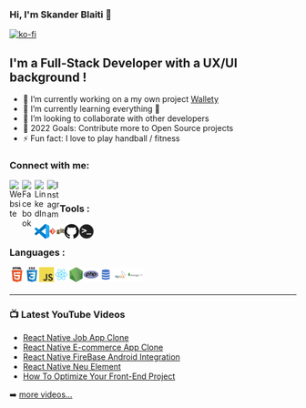 ### Hi, I'm Skander Blaiti 👋

[![ko-fi](https://www.ko-fi.com/img/githubbutton_sm.svg)](https://ko-fi.com/Blaiti)

## I'm a Full-Stack Developer with a UX/UI background !

- 🔭 I’m currently working on a my own project <a target="_blank" href="https://play.google.com/store/apps/details?id=com.wallety">Wallety</a>
- 🌱 I’m currently learning everything 🤣
- 👯 I’m looking to collaborate with other developers
- 🥅 2022 Goals: Contribute more to Open Source projects
- ⚡ Fun fact: I love to play handball / fitness

### Connect with me:

<a target="_blank" href="https://www.blaiti.com"><img align="left" alt="Website" width="22px" src="https://cdn.jsdelivr.net/npm/simple-icons@v3/icons/wordpress.svg" /></a>
<a target="_blank" href="https://www.facebook.com/blaiti"><img align="left" alt="Facebook" width="22px" src="https://cdn.jsdelivr.net/npm/simple-icons@v3/icons/facebook.svg" /></a>
<a target="_blank" href="https://www.linkedin.com/in/skanderblaiti"><img align="left" alt="LinkedIn" width="22px" src="https://cdn.jsdelivr.net/npm/simple-icons@v3/icons/linkedin.svg" /></a>
<a target="_blank" href="https://www.instagram.com/blaiti.codes"><img align="left" alt="Instagram" width="22px" src="https://cdn.jsdelivr.net/npm/simple-icons@v3/icons/instagram.svg" /></a>

<br />

### Tools :

<img align="left" alt="Visual Studio Code" width="26px" src="https://raw.githubusercontent.com/github/explore/80688e429a7d4ef2fca1e82350fe8e3517d3494d/topics/visual-studio-code/visual-studio-code.png" />
<img align="left" alt="Git" width="26px" src="https://raw.githubusercontent.com/github/explore/80688e429a7d4ef2fca1e82350fe8e3517d3494d/topics/git/git.png" />
<img align="left" alt="GitHub" width="26px" src="https://raw.githubusercontent.com/github/explore/78df643247d429f6cc873026c0622819ad797942/topics/github/github.png" />
<img align="left" alt="Terminal" width="26px" src="https://raw.githubusercontent.com/github/explore/80688e429a7d4ef2fca1e82350fe8e3517d3494d/topics/terminal/terminal.png" />

<br />

### Languages :

<img align="left" alt="HTML5" width="26px" src="https://raw.githubusercontent.com/github/explore/80688e429a7d4ef2fca1e82350fe8e3517d3494d/topics/html/html.png" />
<img align="left" alt="CSS3" width="26px" src="https://raw.githubusercontent.com/github/explore/80688e429a7d4ef2fca1e82350fe8e3517d3494d/topics/css/css.png" />
<img align="left" alt="JavaScript" width="26px" src="https://raw.githubusercontent.com/github/explore/80688e429a7d4ef2fca1e82350fe8e3517d3494d/topics/javascript/javascript.png" />
<img align="left" alt="React" width="26px" src="https://raw.githubusercontent.com/github/explore/e94815998e4e0713912fed477a1f346ec04c3da2/topics/react/react.png" />
<img align="left" alt="Node.js" width="26px" src="https://raw.githubusercontent.com/github/explore/80688e429a7d4ef2fca1e82350fe8e3517d3494d/topics/nodejs/nodejs.png" />
<img align="left" alt="PHP" width="26px" src="https://raw.githubusercontent.com/github/explore/361e2821e2dea67711cde99c9c40ed357061cf27/topics/php/php.png" />
<img align="left" alt="SQL" width="26px" src="https://raw.githubusercontent.com/github/explore/80688e429a7d4ef2fca1e82350fe8e3517d3494d/topics/sql/sql.png" />
<img align="left" alt="MySQL" width="26px" src="https://raw.githubusercontent.com/github/explore/80688e429a7d4ef2fca1e82350fe8e3517d3494d/topics/mysql/mysql.png" />
<img align="left" alt="MongoDB" width="26px" src="https://raw.githubusercontent.com/github/explore/80688e429a7d4ef2fca1e82350fe8e3517d3494d/topics/mongodb/mongodb.png" />

<br />
<br />

---

### 📺 Latest YouTube Videos

<!-- YOUTUBE:START -->
- [React Native Job App Clone](https://www.youtube.com/watch?v=NwEEm9V-dM8)
- [React Native E-commerce App Clone](https://www.youtube.com/watch?v=KQX2Bbwa_TQ)
- [React Native FireBase Android Integration](https://www.youtube.com/watch?v=5Zq1-E0Fd4A)
- [React Native Neu Element](https://www.youtube.com/watch?v=0wHUhiVf-as&t=5s)
- [How To Optimize Your Front-End Project](https://www.youtube.com/watch?v=ECuqb5Tv9qI)
<!-- YOUTUBE:END -->

➡️ [more videos...](https://www.youtube.com/Blaiti)

